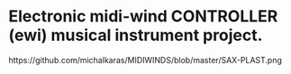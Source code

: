# Electronic midi-wind CONTROLLER (ewi) musical instrument project.

<picture>
 <source media="(prefers-color-scheme: dark)" srcset="https://user-images.githubusercontent.com/MIDIWINDS/blob/master/SAX-PLAST.png">
</picture>
https://github.com/michalkaras/MIDIWINDS/blob/master/SAX-PLAST.png
